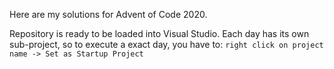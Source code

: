 Here are my solutions for Advent of Code 2020.

Repository is ready to be loaded into Visual Studio.
Each day has its own sub-project, so to execute a exact day, you have to: `right click on project name -> Set as Startup Project`
